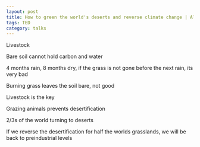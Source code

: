 ```yaml
---
layout: post
title: How to green the world's deserts and reverse climate change | Allan Savory
tags: TED
category: talks
--- 
```


Livestock

Bare soil cannot hold carbon and water 

4 months rain, 8 months dry, if the grass is not gone before the next rain, its very bad 

Burning grass leaves the soil bare, not good 

Livestock is the key 

Grazing animals prevents desertification 

2/3s of the world turning to deserts 

If we reverse the desertification for half the worlds grasslands, we will be back to preindustrial levels 

